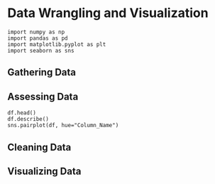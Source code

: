 # Data Wrangling and Visualization
	import numpy as np
	import pandas as pd
	import matplotlib.pyplot as plt
	import seaborn as sns
## Gathering Data
## Assessing Data
	df.head()
	df.describe()
	sns.pairplot(df, hue="Column_Name")
## Cleaning Data 
## Visualizing Data 

